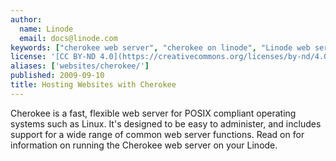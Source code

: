```yaml
---
author:
  name: Linode
  email: docs@linode.com
keywords: ["cherokee web server", "cherokee on linode", "Linode web server"]
license: '[CC BY-ND 4.0](https://creativecommons.org/licenses/by-nd/4.0)'
aliases: ['websites/cherokee/']
published: 2009-09-10
title: Hosting Websites with Cherokee
---
```


Cherokee is a fast, flexible web server for POSIX compliant operating systems such as Linux. It's designed to be easy to administer, and includes support for a wide range of common web server functions. Read on for information on running the Cherokee web server on your Linode.

